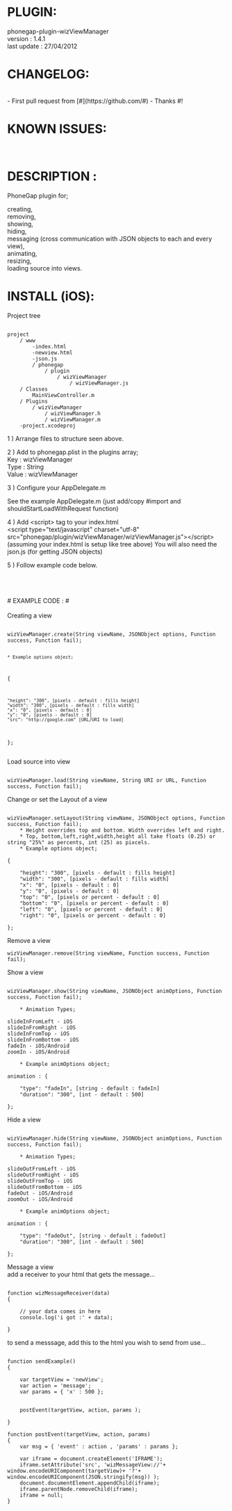 


# PLUGIN: 

phonegap-plugin-wizViewManager<br />
version : 1.4.1<br />
last update : 27/04/2012<br />


# CHANGELOG: 
<br />
- First pull request from [#](https://github.com/#) - Thanks #!


# KNOWN ISSUES:
<br />



# DESCRIPTION :

PhoneGap plugin for;

creating,<br />
removing,<br />
showing,<br />
hiding,<br />
messaging (cross communication with JSON objects to each and every view),<br />
animating,<br />
resizing,<br />
loading source into views.





# INSTALL (iOS): #

Project tree<br />

<pre><code>
project
	/ www
		-index.html
		-newview.html
		-json.js
		/ phonegap
			/ plugin
				/ wizViewManager
					/ wizViewManager.js	
	/ Classes
		MainViewController.m
	/ Plugins
		/ wizViewManager
			/ wizViewManager.h
			/ wizViewManager.m
	-project.xcodeproj
</code></pre>



1 ) Arrange files to structure seen above.

2 ) Add to phonegap.plist in the plugins array;<br />
Key : wizViewManager<br />
Type : String<br />
Value : wizViewManager<br />


3 ) Configure your AppDelegate.m

See the example AppDelegate.m
(just add/copy \#import and shouldStartLoadWithRequest function)


4 ) Add \<script\> tag to your index.html<br />
\<script type="text/javascript" charset="utf-8" src="phonegap/plugin/wizViewManager/wizViewManager.js"\>\</script\><br />
(assuming your index.html is setup like tree above)
You will also need the json.js (for getting JSON objects)


5 ) Follow example code below.






<br />
<br />
<br />
# EXAMPLE CODE : #

<br />
<br />
Creating a view<br />
<pre><code>
wizViewManager.create(String viewName, JSONObject options, Function success, Function fail);

    * Example options object; 

{

    "height": "300", [pixels - default : fills height] 
    "width": "300", [pixels - default : fills width] 
    "x": "0", [pixels - default : 0] 
    "y": "0", [pixels - default : 0] 
    "src": "http://google.com" [URL/URI to load] 

}; 
</code></pre>


Load source into view<br />
<pre><code>
wizViewManager.load(String viewName, String URI or URL, Function success, Function fail);
</code></pre>


Change or set the Layout of a view<br />
<pre><code>
wizViewManager.setLayout(String viewName, JSONObject options, Function success, Function fail);
    * Height overrides top and bottom. Width overrides left and right.  
    * Top, bottom,left,right,width,height all take floats (0.25) or string "25%" as percents, int (25) as pixcels.
    * Example options object; 

{

    "height": "300", [pixels - default : fills height] 
    "width": "300", [pixels - default : fills width] 
    "x": "0", [pixels - default : 0] 
    "y": "0", [pixels - default : 0] 
    "top": "0", [pixels or percent - default : 0]
    "bottom": "0", [pixels or percent - default : 0] 
    "left": "0", [pixels or percent - default : 0] 
    "right": "0", [pixels or percent - default : 0] 

}; 
</code></pre>



Remove a view<br />
```
wizViewManager.remove(String viewName, Function success, Function fail); 
```


Show a view<br />
<pre><code>
wizViewManager.show(String viewName, JSONObject animOptions, Function success, Function fail);

    * Animation Types; 

slideInFromLeft - iOS
slideInFromRight - iOS
slideInFromTop - iOS
slideInFromBottom - iOS
fadeIn - iOS/Android
zoomIn - iOS/Android

    * Example animOptions object; 

animation : {

    "type": "fadeIn", [string - default : fadeIn] 
    "duration": "300", [int - default : 500] 

}; 
</code></pre>



Hide a view<br />
<pre><code>
wizViewManager.hide(String viewName, JSONObject animOptions, Function success, Function fail);

    * Animation Types; 

slideOutFromLeft - iOS
slideOutFromRight - iOS
slideOutFromTop - iOS
slideOutFromBottom - iOS
fadeOut - iOS/Android
zoomOut - iOS/Android

    * Example animOptions object; 

animation : {

    "type": "fadeOut", [string - default : fadeOut] 
    "duration": "300", [int - default : 500] 

}; 
</code></pre>

Message a view<br />
add a receiver to your html that gets the message...
<pre><code>
function wizMessageReceiver(data) 
{
                        
    // your data comes in here
    console.log('i got :' + data);
                        
}
</code></pre>

to send a messsage, add this to the html you wish to send from use...
<pre><code>
function sendExample()
{
    
    var targetView = 'newView';
    var action = 'message';
    var params = { 'x' : 500 };
    
    
    postEvent(targetView, action, params );
    
}

function postEvent(targetView, action, params) 
{
    var msg = { 'event' : action , 'params' : params };
    
    var iframe = document.createElement('IFRAME');
    iframe.setAttribute('src', 'wizMessageView://'+ window.encodeURIComponent(targetView)+ '?'+ window.encodeURIComponent(JSON.stringify(msg)) );
    document.documentElement.appendChild(iframe);
    iframe.parentNode.removeChild(iframe);
    iframe = null;
}
</code></pre>